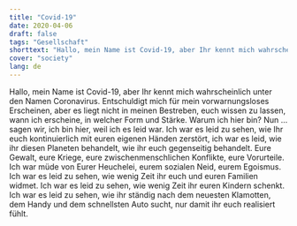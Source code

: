 ```yaml
---
title: "Covid-19"
date: 2020-04-06
draft: false
tags: "Gesellschaft"
shorttext: "Hallo, mein Name ist Covid-19, aber Ihr kennt mich wahrscheinlich unter den Namen Coronavirus."
cover: "society"
lang: de
---
```


Hallo, mein Name ist Covid-19, aber Ihr kennt mich wahrscheinlich unter den Namen Coronavirus. Entschuldigt mich für mein vorwarnungsloses Erscheinen, aber es liegt nicht in meinen Bestreben, euch wissen zu lassen, wann ich erscheine, in welcher Form und Stärke. Warum ich hier bin? Nun ... sagen wir, ich bin hier, weil ich es leid war. Ich war es leid zu sehen, wie Ihr euch kontinuierlich mit euren eigenen Händen zerstört, ich war es leid, wie ihr diesen Planeten behandelt, wie ihr euch gegenseitig behandelt. Eure Gewalt, eure Kriege, eure zwischenmenschlichen Konflikte, eure Vorurteile. Ich war müde von Eurer Heuchelei, eurem sozialen Neid, eurem Egoismus. Ich war es leid zu sehen, wie wenig Zeit ihr euch und euren Familien widmet. Ich war es leid zu sehen, wie wenig Zeit ihr euren Kindern schenkt. Ich war es leid zu sehen, wie ihr ständig nach dem neuesten Klamotten, dem Handy und dem schnellsten Auto sucht,  nur damit ihr euch realisiert fühlt.
